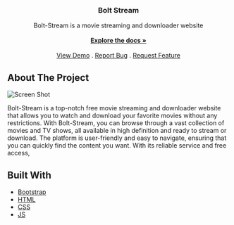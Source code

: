 <br/>
<p align="center">
  <h3 align="center">Bolt Stream</h3>

  <p align="center">
    Bolt-Stream is a  movie streaming and downloader website
    <br/>
    <br/>
    <a href="https://github.com/ajulkjose246/bolt_stream"><strong>Explore the docs »</strong></a>
    <br/>
    <br/>
    <a href="https://github.com/ajulkjose246/bolt_stream">View Demo</a>
    .
    <a href="https://github.com/ajulkjose246/bolt_stream/issues">Report Bug</a>
    .
    <a href="https://github.com/ajulkjose246/bolt_stream/issues">Request Feature</a>
  </p>
</p>



## About The Project

![Screen Shot](https://firebasestorage.googleapis.com/v0/b/bolt-stream-87d09.appspot.com/o/ScreenShots%2FScreenshot%20from%202023-04-16%2018-16-48.png?alt=media&token=fc692e71-a418-4bbe-92fe-f6a7e02b77cd
)

Bolt-Stream is a top-notch free movie streaming and downloader website that allows you to watch and download your favorite movies without any restrictions. With Bolt-Stream, you can browse through a vast collection of movies and TV shows, all available in high definition and ready to stream or download. The platform is user-friendly and easy to navigate, ensuring that you can quickly find the content you want. With its reliable service and free access,



## Built With



* [Bootstrap](https://getbootstrap.com/)
* [HTML]()
* [CSS]()
* [JS]()

